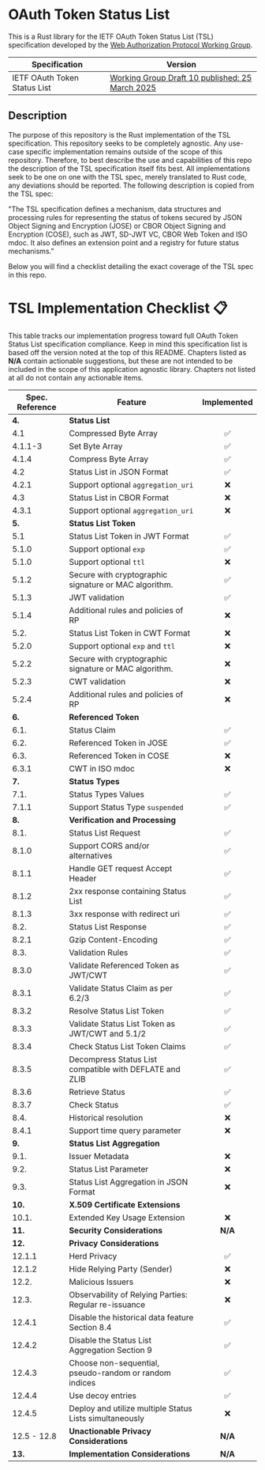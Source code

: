 # OAuth Token Status List

This is a Rust library for the IETF OAuth Token Status List (TSL) specification developed by the [Web Authorization Protocol
Working Group](https://datatracker.ietf.org/wg/oauth/about/).

| Specification                        | Version                                                                                                                           |
| ------------------------------------ | --------------------------------------------------------------------------------------------------------------------------------- |
| IETF OAuth Token Status List         | [Working Group Draft 10 published: 25 March 2025](https://datatracker.ietf.org/doc/draft-ietf-oauth-status-list/10/)              |


## Description

The purpose of this repository is the Rust implementation of the TSL specification. This repository seeks to be completely agnostic.
Any use-case specific implementation remains outside of the scope of this repository.
Therefore, to best describe the use and capabilities of this repo the description of the TSL specification itself fits best. 
All implementations seek to be one on one with the TSL spec, merely translated to Rust code, any deviations should be reported.
The following description is copied from the TSL spec:

"The TSL specification defines a mechanism, data structures and processing rules for representing the status of tokens secured by
JSON Object Signing and Encryption (JOSE) or CBOR Object Signing and Encryption (COSE), such as JWT, SD-JWT VC, CBOR Web Token and ISO mdoc.
It also defines an extension point and a registry for future status mechanisms."

Below you will find a checklist detailing the exact coverage of the TSL spec in this repo.

# TSL Implementation Checklist 📋

This table tracks our implementation progress toward full OAuth Token Status List specification compliance.
Keep in mind this specification list is based off the version noted at the top of this README.
Chapters listed as **N/A** contain actionable suggestions, but these are not intended to be included in the scope of this application agnostic library. Chapters not listed at all do not contain any actionable items.



| Spec. Reference     | Feature                                                                          | Implemented |
| ------------------- | -------------------------------------------------------------------------------- | :---------: |
| **4.**              | **Status List**                                                                  |             |
| 4.1                 | Compressed Byte Array                                                            |     ✅      |
| 4.1.1-3             | Set Byte Array                                                                   |     ✅      |
| 4.1.4               | Compress Byte Array                                                              |     ✅      |
| 4.2                 | Status List in JSON Format                                                       |     ✅      |
| 4.2.1               | Support optional `aggregation_uri`                                               |     ❌      |
| 4.3                 | Status List in CBOR Format                                                       |     ❌      |
| 4.3.1               | Support optional `aggregation_uri`                                               |     ❌      |
| **5.**              | **Status List Token**                                                            |             |
| 5.1                 | Status List Token in JWT Format                                                  |     ✅      |
| 5.1.0               | Support optional `exp`                                                           |     ✅      |
| 5.1.0               | Support optional `ttl`                                                           |     ❌      |
| 5.1.2               | Secure with cryptographic signature or MAC algorithm.                            |     ✅      |
| 5.1.3               | JWT validation                                                                   |     ✅      |
| 5.1.4               | Additional rules and policies of RP                                              |     ❌      |
| 5.2.                | Status List Token in CWT Format                                                  |     ❌      |
| 5.2.0               | Support optional `exp` and `ttl`                                                 |     ❌      |
| 5.2.2               | Secure with cryptographic signature or MAC algorithm.                            |     ❌      |
| 5.2.3               | CWT validation                                                                   |     ❌      |
| 5.2.4               | Additional rules and policies of RP                                              |     ❌      |
| **6.**              | **Referenced Token**                                                             |             |
| 6.1.                | Status Claim                                                                     |     ✅      |
| 6.2.                | Referenced Token in JOSE                                                         |     ✅      |
| 6.3.                | Referenced Token in COSE                                                         |     ❌      |
| 6.3.1               | CWT in ISO mdoc                                                                  |     ❌      |
| **7.**              | **Status Types**                                                                 |             |
| 7.1.                | Status Types Values                                                              |     ✅      |
| 7.1.1               | Support Status Type `suspended`                                                  |     ✅      |
| **8.**              | **Verification and Processing**                                                  |             |
| 8.1.                | Status List Request                                                              |     ✅      |
| 8.1.0               | Support CORS and/or alternatives                                                 |     ✅      |
| 8.1.1               | Handle GET request Accept Header                                                 |     ✅      |
| 8.1.2               | 2xx response containing Status List                                              |     ✅      |
| 8.1.3               | 3xx response with redirect uri                                                   |     ✅      |
| 8.2.                | Status List Response                                                             |     ✅      |
| 8.2.1               | Gzip Content-Encoding                                                            |     ✅      |
| 8.3.                | Validation Rules                                                                 |     ✅      |
| 8.3.0               | Validate Referenced Token as JWT/CWT                                             |     ✅      |
| 8.3.1               | Validate Status Claim as per 6.2/3                                               |     ✅      |
| 8.3.2               | Resolve Status List Token                                                        |     ✅      |
| 8.3.3               | Validate Status List Token as JWT/CWT and 5.1/2                                  |     ✅      |
| 8.3.4               | Check Status List Token Claims                                                   |     ✅      |
| 8.3.5               | Decompress Status List compatible with DEFLATE and ZLIB                          |     ✅      |
| 8.3.6               | Retrieve Status                                                                  |     ✅      |
| 8.3.7               | Check Status                                                                     |     ✅      |
| 8.4.                | Historical resolution                                                            |     ❌      |
| 8.4.1               | Support time query parameter                                                     |     ❌      |
| **9.**              | **Status List Aggregation**                                                      |             |
| 9.1.                | Issuer Metadata                                                                  |     ❌      |
| 9.2.                | Status List Parameter                                                            |     ❌      |
| 9.3.                | Status List Aggregation in JSON Format                                           |     ❌      |
| **10.**             | **X.509 Certificate Extensions**                                                 |             |
| 10.1.               | Extended Key Usage Extension                                                     |     ❌      |
| **11.**             | **Security Considerations**                                                      |   **N/A**   |
| **12.**             | **Privacy Considerations**                                                       |             |
| 12.1.1              | Herd Privacy                                                                     |     ✅      |
| 12.1.2              | Hide Relying Party (Sender)                                                      |     ❌      |
| 12.2.               | Malicious Issuers                                                                |     ❌      |
| 12.3.               | Observability of Relying Parties: Regular re-issuance                            |     ❌      |
| 12.4.1              | Disable the historical data feature Section 8.4                                  |     ✅      |
| 12.4.2              | Disable the Status List Aggregation Section 9                                    |     ✅      |
| 12.4.3              | Choose non-sequential, pseudo-random or random indices                           |     ✅      |
| 12.4.4              | Use decoy entries                                                                |     ✅      |
| 12.4.5              | Deploy and utilize multiple Status Lists simultaneously                          |     ❌      |
| 12.5 - 12.8         | **Unactionable Privacy Considerations**                                          |   **N/A**   |
| **13.**             | **Implementation Considerations**                                                |   **N/A**   |
